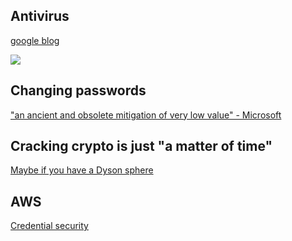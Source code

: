 ## Antivirus

[google blog](https://security.googleblog.com/2015/07/new-research-comparing-how-security.html)

![](https://2.bp.blogspot.com/-BYD2O7mTI9E/VbB5_O_OdFI/AAAAAAAAAGs/NMkvxIUuq_8/s1600/Beutler_Google_Security-practices-v6.png)

## Changing passwords

["an ancient and obsolete mitigation of very low value" - Microsoft](https://duo.com/decipher/microsoft-will-no-longer-recommend-forcing-periodic-password-changes)

## Cracking crypto is just "a matter of time"

[Maybe if you have a Dyson sphere](https://crypto.stackexchange.com/questions/1145/how-much-would-it-cost-in-u-s-dollars-to-brute-force-a-256-bit-key-in-a-year)

## AWS

[Credential security](https://netflixtechblog.com/netflix-information-security-preventing-credential-compromise-in-aws-41b112c15179)

